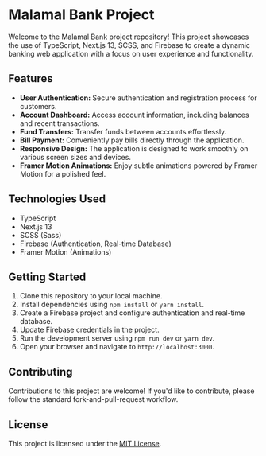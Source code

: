 # Malamal Bank Project

Welcome to the Malamal Bank project repository! This project showcases the use of TypeScript, Next.js 13, SCSS, and Firebase to create a dynamic banking web application with a focus on user experience and functionality.

## Features

- **User Authentication:** Secure authentication and registration process for customers.
- **Account Dashboard:** Access account information, including balances and recent transactions.
- **Fund Transfers:** Transfer funds between accounts effortlessly.
- **Bill Payment:** Conveniently pay bills directly through the application.
- **Responsive Design:** The application is designed to work smoothly on various screen sizes and devices.
- **Framer Motion Animations:** Enjoy subtle animations powered by Framer Motion for a polished feel.

## Technologies Used

- TypeScript
- Next.js 13
- SCSS (Sass)
- Firebase (Authentication, Real-time Database)
- Framer Motion (Animations)

## Getting Started

1. Clone this repository to your local machine.
2. Install dependencies using `npm install` or `yarn install`.
3. Create a Firebase project and configure authentication and real-time database.
4. Update Firebase credentials in the project.
5. Run the development server using `npm run dev` or `yarn dev`.
6. Open your browser and navigate to `http://localhost:3000`.

## Contributing

Contributions to this project are welcome! If you'd like to contribute, please follow the standard fork-and-pull-request workflow.

## License

This project is licensed under the [MIT License](LICENSE).
